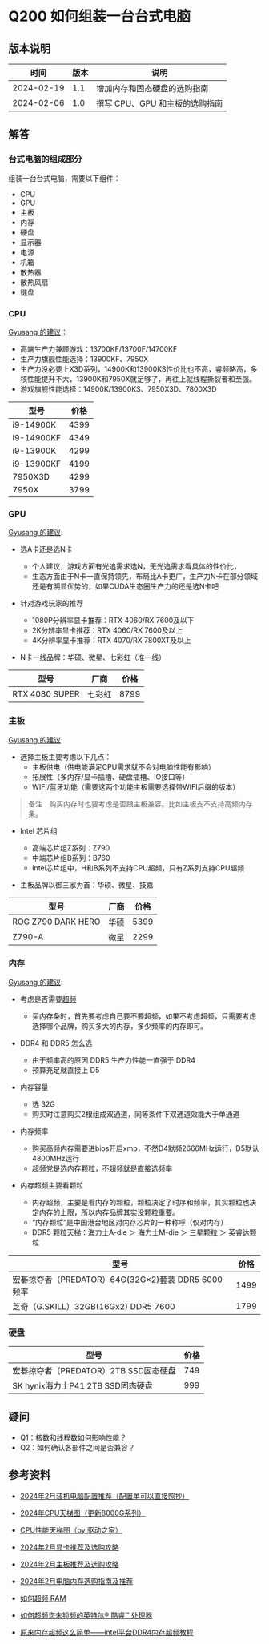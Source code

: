# Q200 如何组装一台台式电脑

## 版本说明

| 时间 | 版本 | 说明 |
| ---- | ---- | ---- |
| 2024-02-19 | 1.1 | 增加内存和固态硬盘的选购指南 |
| 2024-02-06 | 1.0 | 撰写 CPU、GPU 和主板的选购指南 |

## 解答

### 台式电脑的组成部分

组装一台台式电脑，需要以下组件：

- CPU
- GPU
- 主板
- 内存
- 硬盘
- 显示器
- 电源
- 机箱
- 散热器
- 散热风扇
- 键盘

### CPU

[Gyusang 的建议][2]：

- 高端生产力兼顾游戏：13700KF/13700F/14700KF
- 生产力旗舰性能选择：13900KF、7950X
- 生产力没必要上X3D系列，14900K和13900KS性价比也不高，睿频略高，多核性能提升不大，13900K和7950X就足够了，再往上就线程撕裂者和至强。
- 游戏旗舰性能选择：14900K/13900KS、7950X3D、7800X3D

| 型号 | 价格 |
| --- | ---- |
| i9-14900K | 4399 |
| i9-14900KF | 4349 |
| i9-13900K | 4299 |
| i9-13900KF | 4199 |
| 7950X3D | 4299 |
| 7950X | 3799 |

### GPU

[Gyusang 的建议][4]:

- 选A卡还是选N卡
  - 个人建议，游戏方面有光追需求选N，无光追需求看具体的性价比，
  - 生态方面由于N卡一直保持领先，布局比A卡更广，生产力N卡在部分领域还是有明显优势的，如果CUDA生态圈生产力的还是选N卡吧

- 针对游戏玩家的推荐
  - 1080P分辨率显卡推荐：RTX 4060/RX 7600及以下
  - 2K分辨率显卡推荐：RTX 4060/RX 7600及以上
  - 4K分辨率显卡推荐：RTX 4070/RX 7800XT及以上

- N卡一线品牌：华硕、微星、七彩虹（准一线）

| 型号 | 厂商 | 价格 |
| ---- | --- | ---- |
| RTX 4080 SUPER | 七彩虹 | 8799 |

### 主板

[Gyusang 的建议][5]:

- 选择主板主要考虑以下几点：
  - 主板供电（供电能满足CPU需求就不会对电脑性能有影响）
  - 拓展性（多内存/显卡插槽、硬盘插槽、IO接口等）
  - WIFI/蓝牙功能（需要这两个功能主板需要选择带WIFI后缀的版本）

> 备注：购买内存时也要考虑是否跟主板兼容。比如主板支不支持高频内存条。

- Intel 芯片组
  - 高端芯片组Z系列：Z790
  - 中端芯片组B系列：B760
  - Intel芯片组中，H和B系列不支持CPU超频，只有Z系列支持CPU超频

- 主板品牌以御三家为首：华硕、微星、技嘉

| 型号 | 厂商 | 价格 |
| ---- | --- | ---- |
| ROG Z790 DARK HERO | 华硕 | 5399 |
| Z790-A | 微星 | 2299 |

### 内存

[Gyusang 的建议][6]:

- 考虑是否需要[超频][7]
  - 买内存条时，首先要考虑自己要不要超频，如果不考虑超频，只需要考虑选择哪个品牌，购买多大的内存，多少频率的内存即可。

- DDR4 和 DDR5 怎么选
  - 由于频率高的原因 DDR5 生产力性能一直强于 DDR4
  - 预算充足就直接上 D5

- 内存容量
  - 选 32G
  - 购买时注意购买2根组成双通道，同等条件下双通道效能大于单通道

- 内存频率
  - 购买高频内存需要进bios开启xmp，不然D4默频2666MHz运行，D5默认4800MHz运行
  - 超频党是选内存颗粒，不超频就是直接选频率

- 内存超频主要看颗粒
  - 内存超频，主要是看内存的颗粒，颗粒决定了时序和频率，其实颗粒也决定内存的上限，所以内存品牌其实没颗粒重要。
  - “内存颗粒”是中国港台地区对内存芯片的一种称呼（仅对内存）
  - DDR5 颗粒天梯：海力士A-die ＞ 海力士M-die ＞ 三星颗粒 ＞ 英睿达颗粒

| 型号 | 价格 |
| ---- | ---- |
| 宏碁掠夺者（PREDATOR）64G(32G×2)套装 DDR5 6000频率 | 1499 |
| 芝奇（G.SKILL）32GB(16Gx2) DDR5 7600 | 1799 |

### 硬盘

| 型号 | 价格 |
| ---- | ---- |
| 宏碁掠夺者（PREDATOR）2TB SSD固态硬盘 | 749 |
| SK hynix海力士P41 2TB SSD固态硬盘 | 999 |

## 疑问

- Q1：核数和线程数如何影响性能？
- Q2：如何确认各部件之间是否兼容？

## 参考资料

- [2024年2月装机电脑配置推荐（配置单可以直接照抄）][1]
- [2024年CPU天梯图（更新8000G系列）][2]
- [CPU性能天梯图（by 驱动之家）][3]
- [2024年2月显卡推荐及选购攻略][4]
- [2024年2月主板推荐及选购攻略][5]
- [2024年2月电脑内存选购指南及推荐][6]
- [如何超频 RAM][7]
- [如何超频您未锁频的英特尔® 酷睿™ 处理器][8]
- [原来内存超频这么简单——intel平台DDR4内存超频教程][9]

  [1]: https://www.zhihu.com/tardis/zm/art/217881116
  [2]: https://www.zhihu.com/tardis/zm/art/280070583
  [3]: https://www.mydrivers.com/zhuanti/tianti/cpu/index.html
  [4]: https://zhuanlan.zhihu.com/p/269635708
  [5]: https://zhuanlan.zhihu.com/p/344503535
  [6]: https://zhuanlan.zhihu.com/p/183249476
  [7]: https://www.intel.cn/content/www/cn/zh/gaming/resources/overclock-ram.html
  [8]: https://www.intel.cn/content/www/cn/zh/gaming/resources/how-to-overclock.html
  [9]: https://zhuanlan.zhihu.com/p/77104030
